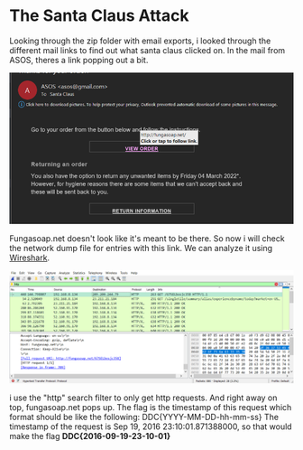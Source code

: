 # The Santa Claus Attack

Looking through the zip folder with email exports, i looked through the different mail links to find out what santa claus clicked on. In the mail from ASOS, theres a link popping out a bit.

![Step 1](./images/1_step.PNG)

Fungasoap.net doesn't look like it's meant to be there. So now i will check the network dump file for entries with this link. We can analyze it using [Wireshark](https://www.wireshark.org/).

![Step 2](./images/2_step.PNG)

i use the "http" search filter to only get http requests. And right away on top, fungasoap.net pops up. The flag is the timestamp of this request which format should be like the following: DDC{YYYY-MM-DD-hh-mm-ss}
The timestamp of the request is Sep 19, 2016 23:10:01.871388000, so that would make the flag **DDC{2016-09-19-23-10-01}**
